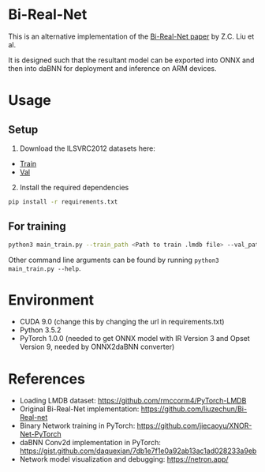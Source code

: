 # Bi-Real-Net

This is an alternative implementation of the [Bi-Real-Net paper](https://eccv2018.org/openaccess/content_ECCV_2018/papers/zechun_liu_Bi-Real_Net_Enhancing_ECCV_2018_paper.pdf) by Z.C. Liu et al.

It is designed such that the resultant model can be exported into ONNX and then into daBNN for deployment and inference on ARM devices.

# Usage

## Setup
1. Download the ILSVRC2012 datasets here:
- [Train](https://academictorrents.com/details/d58437a61c1adf9801df99c6a82960d076cb7312)
- [Val](https://academictorrents.com/details/207ebd69f80a3707f035cd91a114466a270e044d)

2. Install the required dependencies
```sh
pip install -r requirements.txt
```

## For training
```sh
python3 main_train.py --train_path <Path to train .lmdb file> --val_path <Path to val .lmdb file>
```
Other command line arguments can be found by running `python3 main_train.py --help`.

# Environment
- CUDA 9.0 (change this by changing the url in requirements.txt)
- Python 3.5.2
- PyTorch 1.0.0 (needed to get ONNX model with IR Version 3 and Opset Version 9, needed by ONNX2daBNN converter)

# References
- Loading LMDB dataset: https://github.com/rmccorm4/PyTorch-LMDB
- Original Bi-Real-Net implementation: https://github.com/liuzechun/Bi-Real-net
- Binary Network training in PyTorch: https://github.com/jiecaoyu/XNOR-Net-PyTorch
- daBNN Conv2d implementation in PyTorch: https://gist.github.com/daquexian/7db1e7f1e0a92ab13ac1ad028233a9eb
- Network model visualization and debugging: https://netron.app/